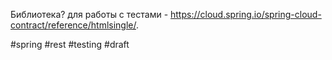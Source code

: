 Библиотека? для работы с тестами - https://cloud.spring.io/spring-cloud-contract/reference/htmlsingle/.

#spring #rest #testing
#draft